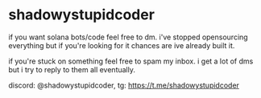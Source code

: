 # shadowystupidcoder

if you want solana bots/code feel free to dm. i've stopped opensourcing everything but if you're looking for it chances are ive already built it.

if you're stuck on something feel free to spam my inbox. i get a lot of dms but i try to reply to them all eventually.

discord: @shadowystupidcoder, tg: https://t.me/shadowystupidcoder

